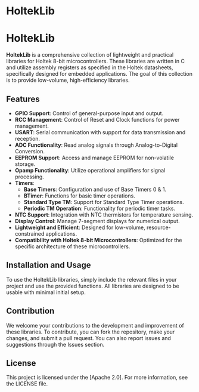 # HoltekLib

# HoltekLib

**HoltekLib** is a comprehensive collection of lightweight and practical libraries for Holtek 8-bit microcontrollers. These libraries are written in C and utilize assembly registers as specified in the Holtek datasheets, specifically designed for embedded applications. The goal of this collection is to provide low-volume, high-efficiency libraries.

## Features

- **GPIO Support**: Control of general-purpose input and output.
- **RCC Management**: Control of Reset and Clock functions for power management.
- **USART**: Serial communication with support for data transmission and reception.
- **ADC Functionality**: Read analog signals through Analog-to-Digital Conversion.
- **EEPROM Support**: Access and manage EEPROM for non-volatile storage.
- **Opamp Functionality**: Utilize operational amplifiers for signal processing.
- **Timers**: 
  - **Base Timers**: Configuration and use of Base Timers 0 & 1.
  - **BTimer**: Functions for basic timer operations.
  - **Standard Type TM**: Support for Standard Type Timer operations.
  - **Periodic TM Operation**: Functionality for periodic timer tasks.
- **NTC Support**: Integration with NTC thermistors for temperature sensing.
- **Display Control**: Manage 7-segment displays for numerical output.
- **Lightweight and Efficient**: Designed for low-volume, resource-constrained applications.
- **Compatibility with Holtek 8-bit Microcontrollers**: Optimized for the specific architecture of these microcontrollers.

## Installation and Usage

To use the HoltekLib libraries, simply include the relevant files in your project and use the provided functions. All libraries are designed to be usable with minimal initial setup.

## Contribution

We welcome your contributions to the development and improvement of these libraries. To contribute, you can fork the repository, make your changes, and submit a pull request. You can also report issues and suggestions through the Issues section.

## License

This project is licensed under the [Apache 2.0]. For more information, see the LICENSE file.
